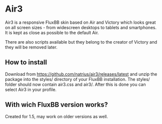 # Air3

Air3 is a responsive FluxBB skin based on Air and Victory which looks great on all screen sizes - from widescreen desktops to tablets and smartphones. It is kept as close as possible to the default Air.

There are also scripts available but they belong to the creator of Victory and they will be removed later.

## How to install

Download from https://github.com/natrius/air3/releases/latest and unzip the package into the styles/ directory of your FluxBB installation. The styles/ folder should now contain air3.css and air3/. After this is done you can select Air3 in your profile.

## With wich FluxBB version works?

Created for 1.5, may work on older versions as well.
